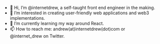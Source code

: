 - 👋 Hi, I’m @internetdrew, a self-taught front end engineer in the making.
- 👀 I’m interested in creating user-friendly web applications and web3 implementations.
- 🌱 I’m currently learning my way around React.
- 📫 How to reach me: andrew(at)internetdrew(dot)com or @internet_drew on Twitter.

<!---
internetdrew/internetdrew is a ✨ special ✨ repository because its `README.md` (this file) appears on your GitHub profile.
You can click the Preview link to take a look at your changes.
--->
